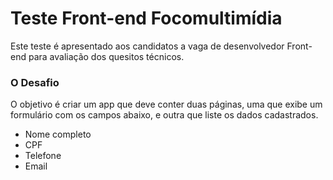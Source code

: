 # Teste Front-end Focomultimídia
Este teste é apresentado aos candidatos a vaga de desenvolvedor Front-end para avaliação dos quesitos técnicos.

### O Desafio

O objetivo é criar um app que deve conter duas páginas, uma que exibe um formulário com os campos abaixo, e outra que liste os dados cadastrados.

* Nome completo
* CPF
* Telefone
* Email
